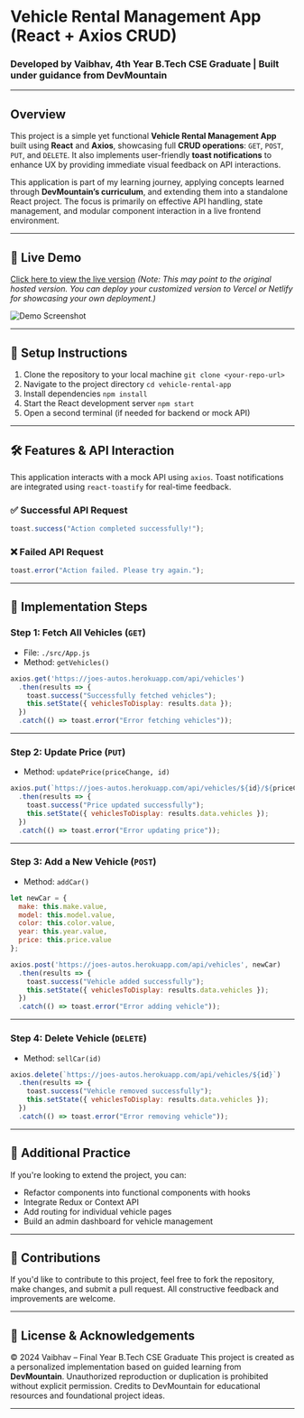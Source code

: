 # Vehicle Rental Management App (React + Axios CRUD)

### Developed by **Vaibhav**, 4th Year B.Tech CSE Graduate | Built under guidance from **DevMountain**

---

## Overview

This project is a simple yet functional **Vehicle Rental Management App** built using **React** and **Axios**, showcasing full **CRUD operations**: `GET`, `POST`, `PUT`, and `DELETE`. It also implements user-friendly **toast notifications** to enhance UX by providing immediate visual feedback on API interactions.

This application is part of my learning journey, applying concepts learned through **DevMountain’s curriculum**, and extending them into a standalone React project. The focus is primarily on effective API handling, state management, and modular component interaction in a live frontend environment.

---

## 🚀 Live Demo

[Click here to view the live version](https://devmountain.github.io/react-3-mini/)
*(Note: This may point to the original hosted version. You can deploy your customized version to Vercel or Netlify for showcasing your own deployment.)*

![Demo Screenshot](https://github.com/DevMountain/react-3-mini/blob/solution/assets/1.png)

---

## 🔧 Setup Instructions

1. Clone the repository to your local machine
   `git clone <your-repo-url>`
2. Navigate to the project directory
   `cd vehicle-rental-app`
3. Install dependencies
   `npm install`
4. Start the React development server
   `npm start`
5. Open a second terminal (if needed for backend or mock API)

---

## 🛠️ Features & API Interaction

This application interacts with a mock API using `axios`. Toast notifications are integrated using `react-toastify` for real-time feedback.

### ✅ Successful API Request

```js
toast.success("Action completed successfully!");
```

### ❌ Failed API Request

```js
toast.error("Action failed. Please try again.");
```

---

## 📌 Implementation Steps

### Step 1: Fetch All Vehicles (`GET`)

* File: `./src/App.js`
* Method: `getVehicles()`

```js
axios.get('https://joes-autos.herokuapp.com/api/vehicles')
  .then(results => {
    toast.success("Successfully fetched vehicles");
    this.setState({ vehiclesToDisplay: results.data });
  })
  .catch(() => toast.error("Error fetching vehicles"));
```

---

### Step 2: Update Price (`PUT`)

* Method: `updatePrice(priceChange, id)`

```js
axios.put(`https://joes-autos.herokuapp.com/api/vehicles/${id}/${priceChange}`)
  .then(results => {
    toast.success("Price updated successfully");
    this.setState({ vehiclesToDisplay: results.data.vehicles });
  })
  .catch(() => toast.error("Error updating price"));
```

---

### Step 3: Add a New Vehicle (`POST`)

* Method: `addCar()`

```js
let newCar = {
  make: this.make.value,
  model: this.model.value,
  color: this.color.value,
  year: this.year.value,
  price: this.price.value
};

axios.post('https://joes-autos.herokuapp.com/api/vehicles', newCar)
  .then(results => {
    toast.success("Vehicle added successfully");
    this.setState({ vehiclesToDisplay: results.data.vehicles });
  })
  .catch(() => toast.error("Error adding vehicle"));
```

---

### Step 4: Delete Vehicle (`DELETE`)

* Method: `sellCar(id)`

```js
axios.delete(`https://joes-autos.herokuapp.com/api/vehicles/${id}`)
  .then(results => {
    toast.success("Vehicle removed successfully");
    this.setState({ vehiclesToDisplay: results.data.vehicles });
  })
  .catch(() => toast.error("Error removing vehicle"));
```

---

## 💎 Additional Practice

If you're looking to extend the project, you can:

* Refactor components into functional components with hooks
* Integrate Redux or Context API
* Add routing for individual vehicle pages
* Build an admin dashboard for vehicle management

---

## 🙌 Contributions

If you'd like to contribute to this project, feel free to fork the repository, make changes, and submit a pull request. All constructive feedback and improvements are welcome.

---

## 📄 License & Acknowledgements

© 2024 Vaibhav – Final Year B.Tech CSE Graduate
This project is created as a personalized implementation based on guided learning from **DevMountain**. Unauthorized reproduction or duplication is prohibited without explicit permission. Credits to DevMountain for educational resources and foundational project ideas.

---
